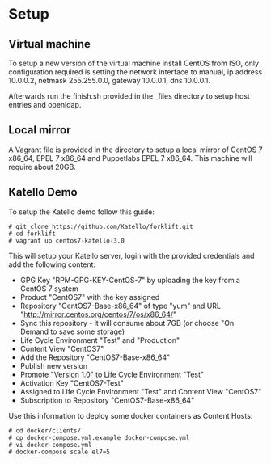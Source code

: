 # Setup

## Virtual machine

To setup a new version of the virtual machine install CentOS from ISO, only configuration required is
setting the network interface to manual, ip address 10.0.0.2, netmask 255.255.0.0, gateway 10.0.0.1,
dns 10.0.0.1.

Afterwards run the finish.sh provided in the _files directory to setup host entries and openldap.

## Local mirror

A Vagrant file is provided in the directory to setup a local mirror of CentOS 7 x86_64, EPEL 7 x86_64
and Puppetlabs EPEL 7 x86_64. This machine will require about 20GB.

## Katello Demo

To setup the Katello demo follow this guide:

    # git clone https://github.com/Katello/forklift.git
    # cd forklift
    # vagrant up centos7-katello-3.0

This will setup your Katello server, login with the provided credentials and add the following content:

* GPG Key "RPM-GPG-KEY-CentOS-7" by uploading the key from a CentOS 7 system
* Product "CentOS7" with the key assigned
* Repository "CentOS7-Base-x86_64" of type "yum" and URL "http://mirror.centos.org/centos/7/os/x86_64/"
* Sync this repository - it will consume about 7GB (or choose "On Demand to save some storage)
* Life Cycle Environment "Test" and "Production"
* Content View "CentOS7"
 * Add the Repository "CentOS7-Base-x86_64"
 * Publish new version
 * Promote "Version 1.0" to Life Cycle Environment "Test"
* Activation Key "CentOS7-Test"
 * Assigned to Life Cycle Environment "Test" and Content View "CentOS7"
 * Subscription to Repository "CentOS7-Base-x86_64"

Use this information to deploy some docker containers as Content Hosts:

    # cd docker/clients/
    # cp docker-compose.yml.example docker-compose.yml
    # vi docker-compose.yml
    # docker-compose scale el7=5

